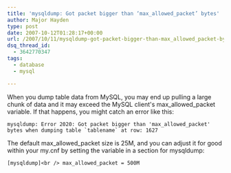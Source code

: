 ```yaml
---
title: 'mysqldump: Got packet bigger than ‘max_allowed_packet’ bytes'
author: Major Hayden
type: post
date: 2007-10-12T01:28:17+00:00
url: /2007/10/11/mysqldump-got-packet-bigger-than-max_allowed_packet-bytes/
dsq_thread_id:
  - 3642770347
tags:
  - database
  - mysql

---
```

When you dump table data from MySQL, you may end up pulling a large chunk of data and it may exceed the MySQL client's max\_allowed\_packet variable. If that happens, you might catch an error like this:

``mysqldump: Error 2020: Got packet bigger than 'max_allowed_packet' bytes when dumping table `tablename` at row: 1627``

The default max\_allowed\_packet size is 25M, and you can adjust it for good within your my.cnf by setting the variable in a section for mysqldump:

`[mysqldump]<br />
max_allowed_packet = 500M`

